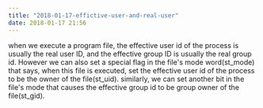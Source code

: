```yaml
---
title: "2018-01-17-effictive-user-and-real-user"
date: 2018-01-17 21:56
---
```



when we execute a program file, the effective user id of the process is usually the real user ID,
and the effective group ID is usually the real group id. However we can also set a special flag in 
the file's mode word(st_mode) that says, when this file is executed, set the effective user id of the 
process to be the owner of the file(st_uid). similarly, we can set another bit in the file's mode that 
causes the effective group id to be group owner of the file(st_gid).
